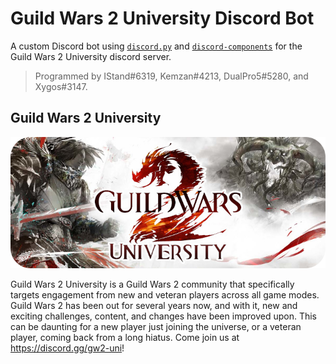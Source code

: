 # Guild Wars 2 University Discord Bot
A custom Discord bot using [`discord.py`](https://pypi.org/project/discord.py/) and [`discord-components`](https://pypi.org/project/discord-components/) for the Guild Wars 2 University discord server.

> Programmed by IStand#6319, Kemzan#4213, DualPro5#5280, and Xygos#3147.

## Guild Wars 2 University
![Image](assets/guild-wars-2.png)

Guild Wars 2 University is a Guild Wars 2 community that specifically targets engagement from new and veteran players across all game modes. Guild Wars 2 has been out for several years now, and with it, new and exciting challenges, content, and changes have been improved upon. This can be daunting for a new player just joining the universe, or a veteran player, coming back from a long hiatus. Come join us at <https://discord.gg/gw2-uni>!
